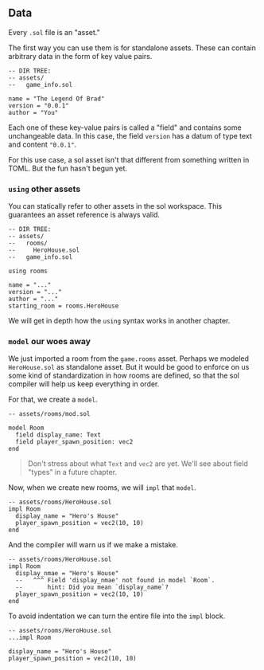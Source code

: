 ## Data

Every `.sol` file is an "asset."

The first way you can use them is for standalone assets. These can contain arbitrary data in the form of key value pairs.

```sol
-- DIR TREE:
-- assets/
--   game_info.sol

name = "The Legend Of Brad"
version = "0.0.1"
author = "You"
```

Each one of these key-value pairs is called a "field" and contains some unchangeable data. In this case, the field `version` has a datum of type text and content `"0.0.1"`.

For this use case, a sol asset isn't that different from something written in TOML. But the fun hasn't begun yet.

### `using` other assets

You can statically refer to other assets in the sol workspace. This guarantees an asset reference is always valid.

```sol
-- DIR TREE:
-- assets/
--   rooms/
--     HeroHouse.sol
--   game_info.sol

using rooms

name = "..."
version = "..."
author = "..."
starting_room = rooms.HeroHouse
```

We will get in depth how the `using` syntax works in another chapter.

### `model` our woes away

We just imported a room from the `game.rooms` asset. Perhaps we modeled `HeroHouse.sol` as standalone asset. But it would be good to enforce on us some kind of standardization in how rooms are defined, so that the sol compiler will help us keep everything in order.

For that, we create a `model`.

```sol
-- assets/rooms/mod.sol

model Room
  field display_name: Text
  field player_spawn_position: vec2
end
```

> Don't stress about what `Text` and `vec2` are yet.
> We'll see about field "types" in a future chapter.

Now, when we create new rooms, we will `impl` that `model`.

```sol
-- assets/rooms/HeroHouse.sol
impl Room
  display_name = "Hero's House"
  player_spawn_position = vec2(10, 10)
end
```

And the compiler will warn us if we make a mistake.

```sol
-- assets/rooms/HeroHouse.sol
impl Room
  display_nmae = "Hero's House"
  --   ^^^ Field 'display_nmae' not found in model `Room`.
  --       hint: Did you mean `display_name`?
  player_spawn_position = vec2(10, 10)
end
```

To avoid indentation we can turn the entire file into the `impl` block.

```sol
-- assets/rooms/HeroHouse.sol
...impl Room

display_name = "Hero's House"
player_spawn_position = vec2(10, 10)
```
